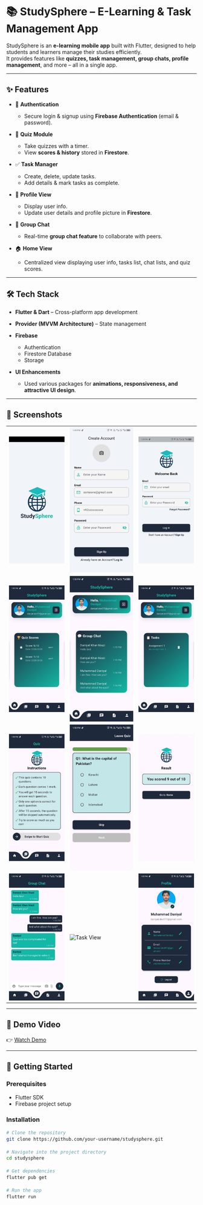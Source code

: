 # 📚 StudySphere – E-Learning & Task Management App  

StudySphere is an **e-learning mobile app** built with Flutter, designed to help students and learners manage their studies efficiently.  
It provides features like **quizzes, task management, group chats, profile management**, and more – all in a single app.  

---

## ✨ Features  

- 🔑 **Authentication**  
  - Secure login & signup using **Firebase Authentication** (email & password).  

- 📝 **Quiz Module**  
  - Take quizzes with a timer.  
  - View **scores & history** stored in **Firestore**.  

- ✅ **Task Manager**  
  - Create, delete, update tasks.  
  - Add details & mark tasks as complete.  

- 👤 **Profile View**  
  - Display user info.  
  - Update user details and profile picture in **Firestore**.  

- 💬 **Group Chat**  
  - Real-time **group chat feature** to collaborate with peers.  

- 🏠 **Home View**  
  - Centralized view displaying user info, tasks list, chat lists, and quiz scores.  

---

## 🛠 Tech Stack  

- **Flutter & Dart** – Cross-platform app development  
- **Provider (MVVM Architecture)** – State management  
- **Firebase**  
  - Authentication  
  - Firestore Database  
  - Storage  

- **UI Enhancements**  
  - Used various packages for **animations, responsiveness, and attractive UI design**.  

---

## 📸 Screenshots  

| | | |
|---|---|---|
| ![Splash View](screenshots/splash_view.jpg) | ![Signup View](screenshots/signup_view.jpg) | ![Login View](screenshots/login_view.jpg) |
| ![Home View 1](screenshots/home_view1.jpg) | ![Home View 2](screenshots/home_view2.jpg) | ![Home View 3](screenshots/home_view3.jpg) |
| ![Quiz Home View](screenshots/quiz_home_view.jpg) | ![Quiz View](screenshots/quiz_view.jpg) | ![Score View](screenshots/score_view.jpg) |
| ![Chat View](screenshots/chat_view.jpg) | ![Task View](screenshots/task_view.jpg) | ![Profile View](screenshots/profile_view.jpg) |
  

---

## 🎥 Demo Video  

👉 [Watch Demo](your-demo-video-link-here)  

---

## 🚀 Getting Started  

### Prerequisites  
- Flutter SDK  
- Firebase project setup  

### Installation  
```bash
# Clone the repository
git clone https://github.com/your-username/studysphere.git  

# Navigate into the project directory
cd studysphere  

# Get dependencies
flutter pub get  

# Run the app
flutter run
